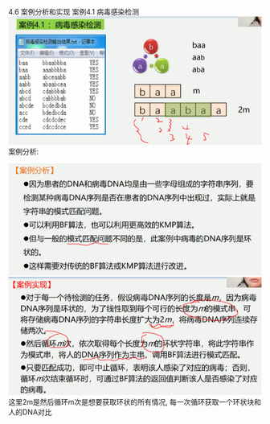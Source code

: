 4.6 案例分析和实现
案例4.1 病毒感染检测
![病毒感染检测.jpg](images/病毒感染检测.jpg)
案例分析:

![案例分析.jpg](images/案例分析.jpg)
![案例实现.jpg](images/案例实现.jpg)
这里2m是然后循环m次是想要获取环状的所有情况, 每一次循环获取一个环状块和人的DNA对比
